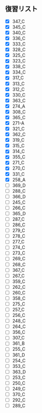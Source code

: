 ## 復習リスト

- [x] 347_C
- [x] 345_C
- [x] 340_C
- [x] 336_C
- [x] 333_C
- [x] 328_C
- [x] 325_C
- [x] 323_C
- [x] 338_C
- [x] 334_C
- [x] 317_C
- [x] 313_C
- [x] 312_C
- [x] 330_C
- [x] 363_C
- [x] 274_A
- [x] 308_C
- [x] 365_C
- [x] 271-A
- [x] 321_C
- [x] 362_C
- [x] 319_C
- [x] 315_C
- [x] 314_C
- [x] 355_C
- [x] 271_C
- [x] 270_C
- [x] 331_C
- [x] 258_A
- [ ] 369_D
- [ ] 288_C
- [ ] 366_D
- [ ] 245_C
- [ ] 266_C
- [ ] 365_D
- [ ] 287_C
- [ ] 286_C
- [ ] 279_C
- [ ] 278_C
- [ ] 277_C
- [ ] 274_C
- [ ] 273_C
- [ ] 269_C
- [ ] 268_C
- [ ] 367_C
- [ ] 267_C
- [ ] 359_C
- [ ] 262_C
- [ ] 260_C
- [ ] 358_C
- [ ] 275_C
- [ ] 257_C
- [ ] 256_C
- [ ] 248_C
- [ ] 264_C
- [ ] 356_C
- [ ] 307_C
- [ ] 361_B
- [ ] 255_C
- [ ] 361_D
- [ ] 254_C
- [ ] 353_C
- [ ] 363_D
- [ ] 253_C
- [ ] 250_C
- [ ] 249_C
- [ ] 370_C
- [ ] 292_C
- [ ] 289_C
